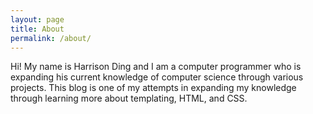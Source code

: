 ```yaml
---
layout: page
title: About
permalink: /about/
---
```


Hi! My name is Harrison Ding and I am a computer programmer who is expanding his current knowledge
of computer science through various projects. This blog is one of my attempts in expanding my knowledge
through learning more about templating, HTML, and CSS.
